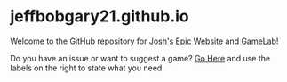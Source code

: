 # jeffbobgary21.github.io

Welcome to the GitHub repository for [Josh's Epic Website](https://jeffbobgary21.github.io) and [GameLab](https://jeffbobgary21.github.io/Game%20Website/gameindex.html)!

Do you have an issue or want to suggest a game? [Go Here](https://github.com/JeffBobGary21/jeffbobgary21.github.io/issues) and use the labels on the right to state what you need.
